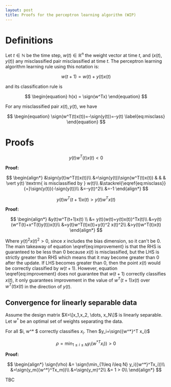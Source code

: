 ```yaml
---
layout: post
title: Proofs for the perceptron learning algorithm (WIP)
---
```

$$\newcommand{\sign}{\textrm{sign}}$$
# Definitions
Let $t\in\mathbb{N}$ be the time step, $w(t)\in\mathbb{R}^n$ the weight vector at time $t$, and $(x(t), y(t))$ any misclassified pair misclassified at time $t$.
The perceptron learning algorithm learning rule using this notation is:

$$ \begin{equation}
w(t+1) = w(t) + y(t)x(t)
\end{equation}$$

and its classification rule is

$$
\begin{equation}
h(x) = \sign(w^Tx)
\end{equation}
$$

For any misclassified pair $x(t), y(t)$, we have 

$$
\begin{equation}
\sign(w^T(t)x(t))=-\sign(y(t))=-y(t)
\label{eq:misclass} 
\end{equation}
$$

# Proofs

$$
\begin{equation}
y(t)w^T(t)x(t) < 0
\end{equation}
$$

__Proof:__

$$
\begin{align*}
&\sign(y(t)w^T(t)x(t))\\
&=\sign(y(t))\sign(w^T(t)x(t)) & & & \vert y(t) \textrm{ is misclassified by } w(t)\\
&\stackrel{\eqref{eq:misclass}}{=}\sign(y(t))(-\sign(y(t))\\
&=-y(t)^2\\
&=-1
\end{align*}
$$

$$
\begin{equation}
y(t)w^T(t+1)x(t)>y(t)w^Tx(t)
\label{eq:improvement}
\end{equation}
$$

__Proof:__ 

$$ 
\begin{align*}
&y(t)w^T(t+1)x(t) \\
&= y(t)(w(t)+y(t)x(t))^Tx(t)\\
&=y(t)(w^T(t)+x^T(t)y(t))x(t)\\
&=y(t)w^T(t)x(t)+y(t)^2 x(t)^2\\
&>y(t)w^T(t)x(t)
\end{align*}
$$

Where $y(t)^2x(t)^2>0$, since $x$ includes the bias dimension, so it can't be $0$. The main takeaway of equation \eqref{eq:improvement} is that the RHS is guaranteed to be less than 0 because $x(t)$ is misclassified, but the LHS is strictly greater than RHS which means that it may become greater than 0 after the update. If LHS becomes greater than 0, then the point $x(t)$ would be correctly classified by $w(t+1)$. However, equation \eqref{eq:improvement} does not guarantee that $w(t+1)$ correctly classifies $x(t)$, it only guarantees improvement in the value of $w^T(t+1)x(t)$ over $w^T(t)x(t)$ in the direction of $y(t)$.

## Convergence for linearly separable data
Assume the design matrix $X=\[x_1,x_2, \dots, x_N\]$ is linearly separable. Let $w^*$ be an optimal set of weights separating the data.

For all $i, w^* $ 
correctly classifies $x_i$. Then $y_i=\sign({w^*}^T x_i)$ 

$$\rho=\min_{1\leq i\leq N} y_i({w^*}^Tx_i)) > 0$$

__Proof:__

$$
\begin{align*}
\sign(\rho) &= \sign(\min_{1\leq i\leq N} y_i({w^*}^Tx_i))\\
&=\sign(y_m({w^*}^Tx_m))\\
&=\sign(y_m)^2\\
&= 1 > 0\\
\end{align*}
$$

TBC